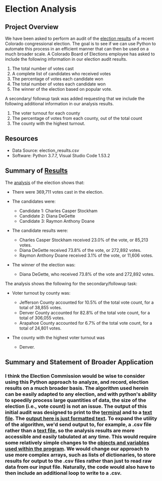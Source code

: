 # Election Analysis

## Project Overview
We have been asked to perform an audit of the [election results](Resources/election_results.csv) of a recent Colorado congressional election.  The goal is to see if we can use Python to automate this process in an efficient manner that can then be used on a much broader scale.  A Colorado Board of Elections employee has asked to include the following information in our election audit results.  
 1. The total number of votes cast
 2. A complete list of candidates who received votes
 3. The percentage of votes each candidate won
 4. The total number of votes each candidate won
 5. The winner of the election based on popular vote. 

A secondary/ followup task was added requesting that we include the following additional information in our analysis results.
 1. The voter turnout for each county
 2. The percentage of votes from each county, out of the total count
 3. The county with the highest turnout.

## Resources
- Data Source: election_results.csv
- Software: Python 3.7.7, Visual Studio Code 1.53.2

## Summary of [Results](Analysis/election_analysis.txt)

The [analysis](Analysis/screenshots/text_output.png) of the election shows that:
- There were 369,711 votes cast in the election.

- The candidates were:
    - Candidate 1: Charles Casper Stockham
    - Candidate 2: Diana DeGette
    - Candidate 3: Raymon Anthony Doane

 - The candidate results were:
    - Charles Casper Stockham received 23.0% of the vote, or 85,213 votes.
    - Diana DeGette received 73.8% of the vote, or 272,892 votes.
    - Raymon Anthony Doane received 3.1% of the vote, or 11,606 votes.

  - The winner of the election was:
    -  Diana DeGette, who received 73.8% of the vote and 272,892 votes.


The analysis shows the following for the secondary/followup task:
 - Voter turnout by county was:
    - Jefferson County accounted for 10.5% of the total vote count, for a total of 38,855 votes.
    - Denver County accounted for 82.8% of the total vote count, for a total of 306,055 votes.
    - Arapahoe County accounted for 6.7% of the total vote count, for a total of 24,801 votes.

  - The county with the highest voter turnout was
     -  Denver.


## Summary and Statement of Broader Application

### I think the Election Commission would be wise to consider using this Python approach to analyze, and record, election results on a much broader basis.  The algorithm used herein can be easily adapted to any election, and with python's ability to speedily process large quantities of data, the size of the election (i.e., vote count) is not an issue.  The output of this initial audit was designed to print to the [terminal](Analysis/screenshots/terminal_output.png) and to a [text file](Analysis/screenshots/text_output.png).  The [output here is just formatted text](Analysis/screenshots/Output_is_formatted_text.png).  To expand the utility of the algorithm, we'd send output to, for example, a .csv file rather than a [text file](Analysis/screenshots/save_to_text_file.png), so the analysis results are more accessible and easily tabulated at any time.  This would require some relatively simple changes to the [objects and variables used within the program](Analysis/screenshots/text_file_and_variables.png).  We would change our approach to use more complex arrays, such as lists of dictionaries, to store results for output to the .csv files rather than just to read raw data from our input file. Naturally, the code would also have to then include an additional loop to write to a .csv.
